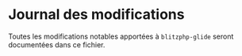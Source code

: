 # Journal des modifications

Toutes les modifications notables apportées à `blitzphp-glide` seront documentées dans ce fichier.

